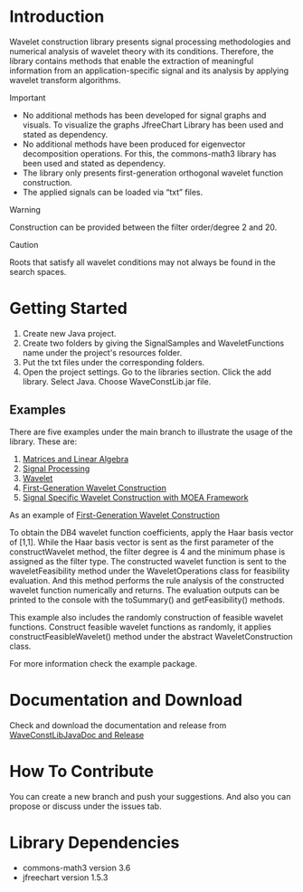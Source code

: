 # Introduction

Wavelet construction library presents signal processing methodologies and numerical analysis of wavelet theory with its conditions. Therefore, the library contains methods that enable the extraction of meaningful information from an application-specific signal and its analysis by applying wavelet transform algorithms.

>[!IMPORTANT]
>* No additional methods has been developed for signal graphs and visuals. To visualize the graphs JfreeChart Library has been used and stated as dependency.
>* No additional methods have been produced for eigenvector decomposition operations. For this, the commons-math3 library has been used and stated as dependency.
>* The library only presents first-generation orthogonal wavelet function construction.
>* The applied signals can be loaded via “txt” files.

>[!WARNING]
>Construction can be provided between the filter order/degree 2 and 20.

>[!CAUTION]
>Roots that satisfy all wavelet conditions may not always be found in the search spaces.


# Getting Started

1. Create new Java project.
2. Create two folders by giving the SignalSamples and WaveletFunctions name under the project's resources folder.
3. Put the txt files under the corresponding folders.
4. Open the project settings. Go to the libraries section. Click the add library. Select Java. Choose WaveConstLib.jar file.

## Examples

There are five examples under the main branch to illustrate the usage of the library. These are:

1. [Matrices and Linear Algebra](https://github.com/caglasarvancibil/WaveConstLib/blob/main/src/main/java/Examples/MatricesAndLinearAlgebraExample.java)
2. [Signal Processing](https://github.com/caglasarvancibil/WaveConstLib/blob/main/src/main/java/Examples/SignalProcessingExample.java)
3. [Wavelet](https://github.com/caglasarvancibil/WaveConstLib/blob/main/src/main/java/Examples/WaveletExample.java)
4. [First-Generation Wavelet Construction](https://github.com/caglasarvancibil/WaveConstLib/blob/main/src/main/java/Examples/FirstGenerationWaveletConstructionExample.java)
5. [Signal Specific Wavelet Construction with MOEA Framework](https://github.com/caglasarvancibil/WaveConstLib/blob/main/src/main/java/Examples/MOEAExample.java)

As an example of [First-Generation Wavelet Construction](https://github.com/caglasarvancibil/WaveConstLib/blob/main/src/main/java/Examples/FirstGenerationWaveletConstructionExample.java)

To obtain the DB4 wavelet function coefficients, apply the Haar basis vector of [1,1]. While the Haar basis vector is sent as the first parameter of the constructWavelet method, the filter degree is 4 and the minimum phase is assigned as the filter type. The constructed wavelet function is sent to the waveletFeasibility method under the WaveletOperations class for feasibility evaluation. And this method performs the rule analysis of the constructed wavelet function numerically and returns. The evaluation outputs can be printed to the console with the toSummary() and getFeasibility() methods.

This example also includes the randomly construction of feasible wavelet functions. Construct feasible wavelet functions as randomly, it applies constructFeasibleWavelet() method under the abstract WaveletConstruction class.

For more information check the example package.

# Documentation and Download

Check and download the documentation and release from [WaveConstLibJavaDoc and Release](https://github.com/caglasarvancibil/WaveConstLib/releases/tag/WaveConstLibv1.0)

# How To Contribute

You can create a new branch and push your suggestions. And also you can propose or discuss under the issues tab.

# Library Dependencies

* commons-math3 version 3.6
* jfreechart version 1.5.3



